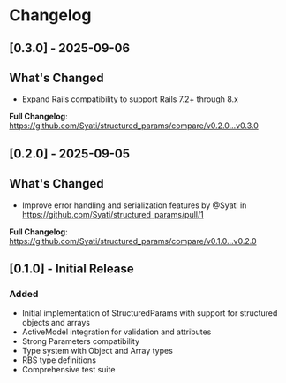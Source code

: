 # Changelog

## [0.3.0] - 2025-09-06

## What's Changed
* Expand Rails compatibility to support Rails 7.2+ through 8.x

**Full Changelog**: https://github.com/Syati/structured_params/compare/v0.2.0...v0.3.0

## [0.2.0] - 2025-09-05

## What's Changed
* Improve error handling and serialization features by @Syati in https://github.com/Syati/structured_params/pull/1

**Full Changelog**: https://github.com/Syati/structured_params/compare/v0.1.0...v0.2.0

## [0.1.0] - Initial Release

### Added
- Initial implementation of StructuredParams with support for structured objects and arrays
- ActiveModel integration for validation and attributes
- Strong Parameters compatibility
- Type system with Object and Array types
- RBS type definitions
- Comprehensive test suite

